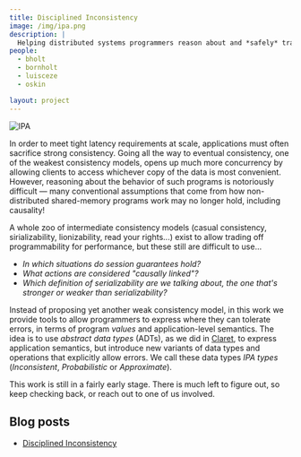 ```yaml
---
title: Disciplined Inconsistency
image: /img/ipa.png
description: |
  Helping distributed systems programmers reason about and *safely* trade off consistency for performance.
people:
  - bholt
  - bornholt
  - luisceze
  - oskin

layout: project
---
```

<style>
.content img { float: right; margin: 1em; width: 150px; }
.content blockquote {
  padding: .5rem 1rem;
  margin-bottom: 1rem;
  font-size: 1.25rem;
  border-left: .25rem solid #eceeef;
}
</style>

![IPA]({{site.base}}/img/ipa.png)

In order to meet tight latency requirements at scale, applications must often sacrifice strong consistency. Going all the way to eventual consistency, one of the weakest consistency models, opens up much more concurrency by allowing clients to access whichever copy of the data is most convenient. However, reasoning about the behavior of such programs is notoriously difficult — many conventional assumptions that come from how non-distributed shared-memory programs work may no longer hold, including causality!

A whole zoo of intermediate consistency models (casual consistency, sirializability, lionizability, read your rights...) exist to allow trading off programmability for performance, but these still are difficult to use... 

- *In which situations do session guarantees hold?*
- *What actions are considered "causally linked"?*
- *Which definition of serializability are we talking about, the one that's stronger or weaker than serializability?*

Instead of proposing yet another weak consistency model, in this work we provide tools to allow programmers to express where they can tolerate errors, in terms of program *values* and application-level semantics. The idea is to use *abstract data types* (ADTs), as we did in [Claret](claret.html), to express application semantics, but introduce new variants of data types and operations that explicitly allow errors. We call these data types *IPA types* (*Inconsistent*, *Probabilistic* or *Approximate*).

This work is still in a fairly early stage. There is much left to figure out, so keep checking back, or reach out to one of us involved.

## Blog posts

- [Disciplined Inconsistency](http://homes.cs.washington.edu/~bholt/posts/disciplined-inconsistency.html)
